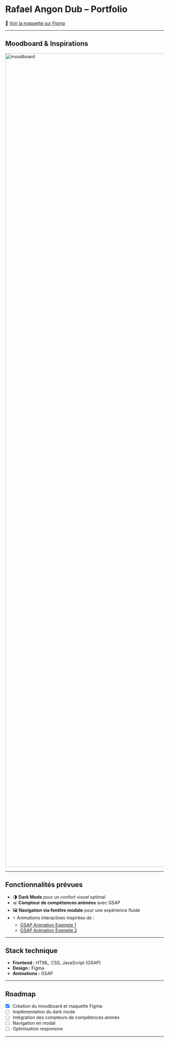 #  Rafael Angon Dub – Portfolio

🔗 [Voir la maquette sur Figma](https://www.figma.com/design/8XveOAD5zTCq6OUnxx76P1/portfolio?node-id=23-2&t=d3G9F93l6VlPY10R-0)

---

##  Moodboard & Inspirations
<img width="1341" height="2589" alt="moodboard" src="https://github.com/user-attachments/assets/82daf68a-ec40-40a6-8bd4-fc83a79bb0e4" />

---

##  Fonctionnalités prévues
- 🌗 **Dark Mode** pour un confort visuel optimal  
- 📊 **Compteur de compétences animées** avec GSAP  
- 🖼️ **Navigation via fenêtre modale** pour une expérience fluide  
- ⚡ Animations interactives inspirées de :
  - [GSAP Animation Exemple 1](https://codepen.io/GreenSock/pen/XWzRraJ)  
  - [GSAP Animation Exemple 2](https://codepen.io/LMSN/pen/gOMZEME)  

---

##  Stack technique
- **Frontend :** HTML, CSS, JavaScript (GSAP)  
- **Design :** Figma  
- **Animations :** GSAP  

---

##  Roadmap
- [x] Création du moodboard et maquette Figma  
- [ ] Implémentation du dark mode  
- [ ] Intégration des compteurs de compétences animés  
- [ ] Navigation en modal  
- [ ] Optimisation responsive  

---


